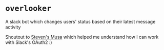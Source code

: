 # `overlooker`

A slack bot which changes users' status based on their latest message activity

Shoutout to [Steven's Musa](https://github.com/SConaway/musa) which helped me understand how I can work with Slack's OAuth2 :)
